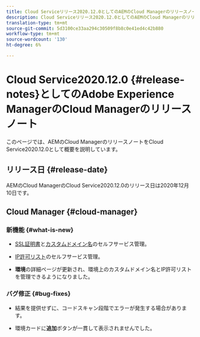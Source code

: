 ```yaml
---
title: Cloud Serviceリリース2020.12.0としてのAEMのCloud Managerのリリースノート
description: Cloud Serviceリリース2020.12.0としてのAEMのCloud Managerのリリースノート
translation-type: tm+mt
source-git-commit: 5d3100ce33aa294c30509f8b8c0e41ed4c42b880
workflow-type: tm+mt
source-wordcount: '130'
ht-degree: 6%

---
```



# Cloud Service2020.12.0 {#release-notes}としてのAdobe Experience ManagerのCloud Managerのリリースノート

このページでは、AEMのCloud ManagerのリリースノートをCloud Service2020.12.0として概要を説明しています。

## リリース日 {#release-date}

AEMのCloud ManagerのCloud Service2020.12.0のリリース日は2020年12月10日です。

## Cloud Manager {#cloud-manager}

### 新機能 {#what-is-new}

* [SSL証明書](/help/implementing/cloud-manager/managing-ssl-certifications/introduction.md)と[カスタムドメイン名](/help/implementing/cloud-manager/custom-domain-names/introduction.md)のセルフサービス管理。

* [IP許可リスト](/help/implementing/cloud-manager/ip-allow-lists/introduction.md)のセルフサービス管理。

* **環境**&#x200B;の詳細ページが更新され、環境上のカスタムドメイン名とIP許可リストを管理できるようになりました。


### バグ修正  {#bug-fixes}

* 結果を提供せずに、コードスキャン段階でエラーが発生する場合があります。

* 環境カードに&#x200B;**追加**&#x200B;ボタンが一貫して表示されませんでした。
